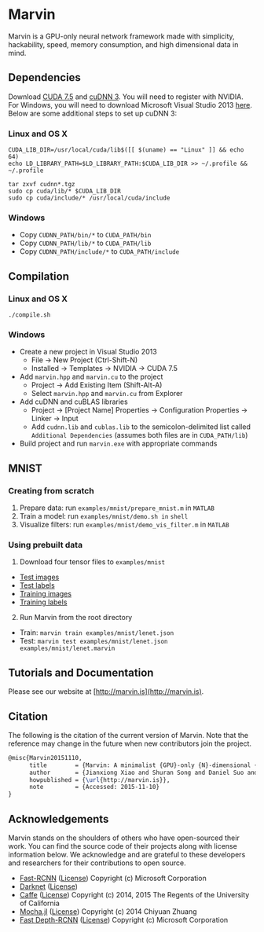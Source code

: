 # Marvin

Marvin is a GPU-only neural network framework made with simplicity, hackability, speed, memory consumption, and high dimensional data in mind.

## Dependencies

Download [CUDA 7.5](https://developer.nvidia.com/cuda-downloads) and [cuDNN 3](https://developer.nvidia.com/cudnn). You will need to register with NVIDIA. For Windows, you will need to download Microsoft Visual Studio 2013 [here](http://go.microsoft.com/fwlink/?LinkId=517284). Below are some additional steps to set up cuDNN 3:

### Linux and OS X
```shell
CUDA_LIB_DIR=/usr/local/cuda/lib$([[ $(uname) == "Linux" ]] && echo 64)
echo LD_LIBRARY_PATH=$LD_LIBRARY_PATH:$CUDA_LIB_DIR >> ~/.profile && ~/.profile

tar zxvf cudnn*.tgz
sudo cp cuda/lib/* $CUDA_LIB_DIR
sudo cp cuda/include/* /usr/local/cuda/include
```

### Windows
- Copy ```CUDNN_PATH/bin/*``` to ```CUDA_PATH/bin```
- Copy ```CUDNN_PATH/lib/*``` to ```CUDA_PATH/lib```
- Copy ```CUDNN_PATH/include/*``` to ```CUDA_PATH/include```

## Compilation

### Linux and OS X
```shell
./compile.sh
```

### Windows
- Create a new project in Visual Studio 2013
  - File -> New Project (Ctrl-Shift-N)
  - Installed -> Templates -> NVIDIA -> CUDA 7.5
- Add ```marvin.hpp``` and ```marvin.cu``` to the project
  - Project -> Add Existing Item (Shift-Alt-A)
  - Select ```marvin.hpp``` and ```marvin.cu``` from Explorer
- Add cuDNN and cuBLAS libraries
  - Project -> [Project Name] Properties -> Configuration Properties -> Linker -> Input
  - Add ```cudnn.lib``` and ```cublas.lib``` to the semicolon-delimited list called ```Additional Dependencies``` (assumes both files are in ```CUDA_PATH/lib```)
- Build project and run ```marvin.exe``` with appropriate commands

## MNIST

### Creating from scratch
1. Prepare data: run ```examples/mnist/prepare_mnist.m``` in ```MATLAB```
2. Train a model: run ```examples/mnist/demo.sh in``` ```shell```
3. Visualize filters: run ```examples/mnist/demo_vis_filter.m``` in ```MATLAB```

### Using prebuilt data
1. Download four tensor files to ```examples/mnist```
  - [Test images](http://vision.princeton.edu/marvin/mnist/test-images.tensor)
  - [Test labels](http://vision.princeton.edu/marvin/mnist/test-labels.tensor)
  - [Training images](http://vision.princeton.edu/marvin/mnist/train-images.tensor)
  - [Training labels](http://vision.princeton.edu/marvin/mnist/train-labels.tensor)
2. Run Marvin from the root directory
  - Train: ```marvin train examples/mnist/lenet.json```
  - Test: ```marvin test examples/mnist/lenet.json examples/mnist/lenet.marvin```

## Tutorials and Documentation
Please see our website at [http://marvin.is](http://marvin.is).

## Citation
The following is the citation of the current version of Marvin. Note that the reference may change in the future when new contributors join the project.

```latex
@misc{Marvin20151110,
      title        = {Marvin: A minimalist {GPU}-only {N}-dimensional {ConvNet} framework},
      author       = {Jianxiong Xiao and Shuran Song and Daniel Suo and Fisher Yu},
      howpublished = {\url{http://marvin.is}},
      note         = {Accessed: 2015-11-10}
}
```

## Acknowledgements
Marvin stands on the shoulders of others who have open-sourced their work. You can find the source code of their projects along with license information below. We acknowledge and are grateful to these developers and researchers for their contributions to open source.

- [Fast-RCNN](https://github.com/rbgirshick/fast-rcnn) ([License](https://github.com/rbgirshick/fast-rcnn/blob/master/LICENSE)) Copyright (c) Microsoft Corporation
- [Darknet](https://github.com/pjreddie/darknet) ([License](https://github.com/pjreddie/darknet/blob/master/LICENSE))
- [Caffe](https://github.com/BVLC/caffe/) ([License](https://github.com/BVLC/caffe/blob/master/LICENSE)) Copyright (c) 2014, 2015 The Regents of the University of California
- [Mocha.jl](https://github.com/pluskid/Mocha.jl) ([License](https://github.com/pluskid/Mocha.jl/blob/master/LICENSE.md)) Copyright (c) 2014 Chiyuan Zhuang
- [Fast Depth-RCNN](https://github.com/s-gupta/fast-rcnn/tree/distillation) ([License](https://github.com/s-gupta/fast-rcnn/blob/distillation/LICENSE_fast_rcnn)) Copyright (c) Microsoft Corporation
